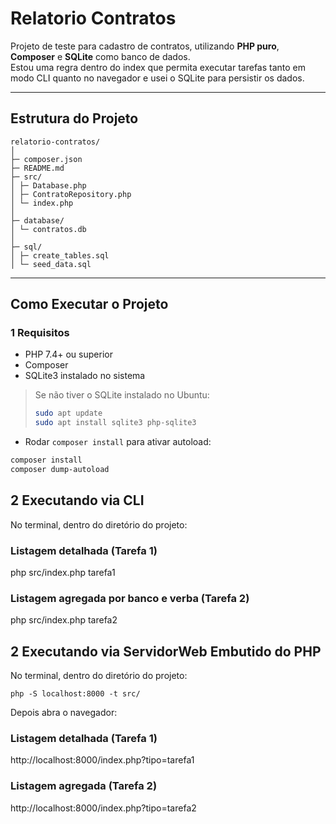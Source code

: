 # Relatorio Contratos

Projeto de teste para cadastro de contratos, utilizando **PHP puro**, **Composer** e **SQLite** como banco de dados.  
Estou uma regra dentro do index que permita executar tarefas tanto em modo CLI quanto no navegador e usei o SQLite para persistir os dados.

---

## Estrutura do Projeto
```
relatorio-contratos/
│
├─ composer.json
├─ README.md
├─ src/
│ ├─ Database.php
│ ├─ ContratoRepository.php
│ └─ index.php
│
├─ database/
│ └─ contratos.db
│
├─ sql/
│ ├─ create_tables.sql
│ └─ seed_data.sql
```


---

## Como Executar o Projeto

### 1 Requisitos

- PHP 7.4+ ou superior
- Composer
- SQLite3 instalado no sistema

> Se não tiver o SQLite instalado no Ubuntu:
> ```bash
> sudo apt update
> sudo apt install sqlite3 php-sqlite3
> ```

- Rodar `composer install` para ativar autoload:

```bash
composer install
composer dump-autoload
```

## 2 Executando via CLI
No terminal, dentro do diretório do projeto:

### Listagem detalhada (Tarefa 1)
php src/index.php tarefa1

### Listagem agregada por banco e verba (Tarefa 2)
php src/index.php tarefa2


## 2 Executando via ServidorWeb Embutido do PHP
No terminal, dentro do diretório do projeto:
```
php -S localhost:8000 -t src/

```
Depois abra o navegador:

### Listagem detalhada (Tarefa 1)
http://localhost:8000/index.php?tipo=tarefa1

### Listagem agregada (Tarefa 2)
http://localhost:8000/index.php?tipo=tarefa2

